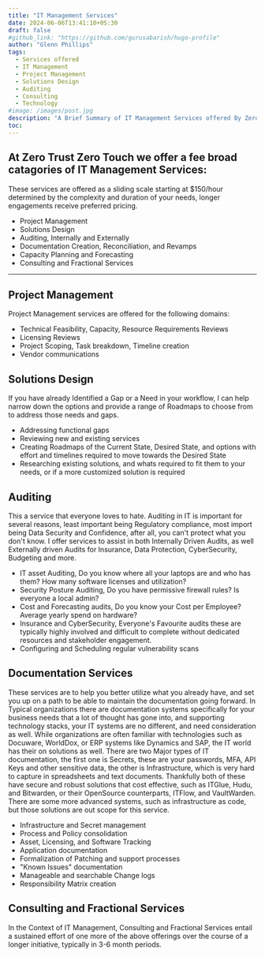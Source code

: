 ```yaml
---
title: "IT Management Services"
date: 2024-06-06T13:41:10+05:30
draft: false
#github_link: "https://github.com/gurusabarish/hugo-profile"
author: "Glenn Phillips"
tags:
  - Services offered
  - IT Management
  - Project Management
  - Solutions Design
  - Auditing
  - Consulting
  - Technology
#image: /images/post.jpg
description: "A Brief Summary of IT Management Services offered By Zero Trust Zero Touch"
toc: 
---
```


## At Zero Trust Zero Touch we offer a fee broad catagories of IT Management Services:
These services are offered as a sliding scale starting at $150/hour determined by the complexity and duration of your needs, longer engagements receive preferred pricing.
- Project Management
- Solutions Design
- Auditing, Internally and Externally
- Documentation Creation, Reconciliation, and Revamps
- Capacity Planning and Forecasting
- Consulting and Fractional Services

<hr>

## Project Management

Project Management services are offered for the following domains:
- Technical Feasibility, Capacity, Resource Requirements Reviews
- Licensing Reviews
- Project Scoping, Task breakdown, Timeline creation
- Vendor communications

## Solutions Design

If you have already Identified a Gap or a Need in your workflow, I can help narrow down the options and provide a range of Roadmaps to choose from to address those needs and gaps.
 - Addressing functional gaps
 - Reviewing new and existing services
 - Creating Roadmaps of the Current State, Desired State, and options with effort and timelines required to move towards the Desired State
 - Researching existing solutions, and whats required to fit them to your needs, or if a more customized solution is required
 
## Auditing

This a service that everyone loves to hate. Auditing in IT is important for several reasons, least important being Regulatory compliance, most import being Data Security and Confidence, after all, you can't protect what you don't know. I offer services to assist in both Internally Driven Audits, as well Externally driven Audits for Insurance, Data Protection, CyberSecurity, Budgeting and more.
 - IT asset Auditing, Do you know where all your laptops are and who has them? How many software licenses and utilization?
 - Security Posture Auditing, Do you have permissive firewall rules? Is everyone a local admin?
 - Cost and Forecasting audits, Do you know your Cost per Employee? Average yearly spend on hardware?
 - Insurance and CyberSecurity, Everyone's Favourite audits these are typically highly involved and difficult to complete without dedicated resources and stakeholder engagement.
 - Configuring and Scheduling regular vulnerability scans

## Documentation Services

These services are to help you better utilize what you already have, and set you up on a path to be able to maintain the documentation going forward. In Typical organizations there are documentation systems specifically for your business needs that a lot of thought has gone into, and supporting technology stacks, your IT systems are no different, and need consideration as well.  While organizations are often familiar with technologies such as Docuware, WorldDox, or ERP systems like Dynamics and SAP, the IT world has their on solutions as well. There are two Major types of IT documentation, the first one is Secrets, these are your passwords, MFA, API Keys and other sensitive data, the other is Infrastructure, which is very hard to capture in spreadsheets and text documents. Thankfully both of these have secure and robust solutions that cost effective, such as ITGlue, Hudu, and Bitwarden, or their OpenSource counterparts, ITFlow, and VaultWarden. There are some more advanced systems, such as infrastructure as code, but those solutions are out scope for this service.
 - Infrastructure and Secret management
 - Process and Policy consolidation
 - Asset, Licensing, and Software Tracking
 - Application documentation
 - Formalization of Patching and support processes
 - "Known Issues" documentation
 - Manageable and searchable Change logs
 - Responsibility Matrix creation


## Consulting and Fractional Services

In the Context of IT Management, Consulting and Fractional Services entail a sustained effort of one more of the above offerings over the course of a longer initiative, typically in 3-6 month periods.